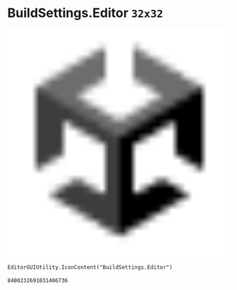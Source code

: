 # BuildSettings.Editor `32x32`
<img src="/img/BuildSettings.Editor.png" width=512 height=512>

``` CSharp
EditorGUIUtility.IconContent("BuildSettings.Editor")
```
```
8400232691031406736
```
